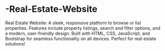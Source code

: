 # -Real-Estate-Website
Real Estate Website: A sleek, responsive platform to browse or list properties. Features include property listings, search and filter options, and a modern, user-friendly design. Built with HTML, CSS, JavaScript, and Bootstrap for seamless functionality on all devices. Perfect for real estate solutions!
